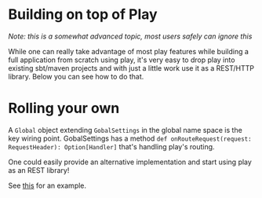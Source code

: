 # Building on top of Play

_Note: this is a somewhat advanced topic, most users safely can ignore this_

While one can really take advantage of most play features while building a full application from scratch using play, it's very easy to drop play into existing sbt/maven projects and with just a little work use it as a REST/HTTP library. Below you can see how to do that.

# Rolling your own

A ```Global``` object extending ```GobalSettings``` in the global name space is the key wiring point. GobalSettings has a method ``` def onRouteRequest(request: RequestHeader): Option[Handler] ``` that's handling play's routing. 

One could easily provide an alternative implementation and start using play as an REST library! 

See [this](https://github.com/typesafehub/play2-mini/blob/master/src/main/scala/com/typesafe/play/mini/Setup.scala) for an example.